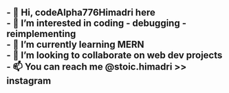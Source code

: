 <h2>
  - 👋 Hi, codeAlpha776Himadri here <br>
  - 👀 I’m interested in coding - debugging - reimplementing <br>
  - 🌱 I’m currently learning MERN <br>
  - 💞️ I’m looking to collaborate on web dev projects <br>
  - 📫 You can reach me @stoic.himadri >> instagram
</h2>

<!---
codeAlpha776Himadri/codeAlpha776Himadri is a ✨ special ✨ repository because its `README.md` (this file) appears on your GitHub profile.
You can click the Preview link to take a look at your changes.
--->
